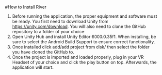 #How to Install River
1. Before running the application, the proper equipment and software must be ready. You first need to download Unity from https://unity.com/download. You will also need to clone the GitHub repository to a folder of your choice
2. Open Unity Hub and install Unity Editor 6000.0.35f1. When installing, be sure to select the Android Build Support to ensure correct functionality.
3. Once installed click add/add project from disk/ then select the folder you have cloned the GitHub to.
4. Once the project is imported and loaded properly, plug in your VR Headset of your choice and click the play button on top. Afterwards, the application will start.
